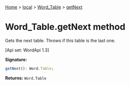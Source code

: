 [Home](./index) &gt; [local](local.md) &gt; [Word\_Table](local.word_table.md) &gt; [getNext](local.word_table.getnext.md)

# Word\_Table.getNext method

Gets the next table. Throws if this table is the last one. 

 \[Api set: WordApi 1.3\]

**Signature:**
```javascript
getNext(): Word.Table;
```
**Returns:** `Word.Table`

